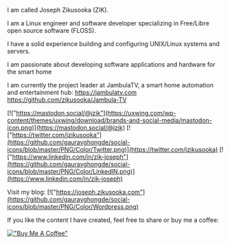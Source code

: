 I am called Joseph Zikusooka (ZIK).

I am a Linux engineer and software developer specializing in Free/Libre open source software (FLOSS).

I have a solid experience building and configuring UNIX/Linux systems and servers.

I am passionate about developing software applications and hardware for the smart home

I am currently the project leader at JambulaTV, a smart home automation and entertainment hub: 
https://jambulatv.com
https://github.com/zikusooka/Jambula-TV

[!["https://mastodon.social/@jzik"](https://uxwing.com/wp-content/themes/uxwing/download/brands-and-social-media/mastodon-icon.png)](https://mastodon.social/@jzik)
[!["https://twitter.com/jzikusooka"](https://github.com/gauravghongde/social-icons/blob/master/PNG/Color/Twitter.png)](https://twitter.com/jzikusooka)
[!["https://www.linkedin.com/in/zik-joseph"](https://github.com/gauravghongde/social-icons/blob/master/PNG/Color/LinkedIN.png)](https://www.linkedin.com/in/zik-joseph)

Visit my blog:
[!["https://joseph.zikusooka.com"](https://github.com/gauravghongde/social-icons/blob/master/PNG/Color/Wordpress.png)

If you like the content I have created, feel free to share or
buy me a coffee:

[!["Buy Me A Coffee"](https://www.buymeacoffee.com/assets/img/custom_images/orange_img.png)](https://ko-fi.com/jzikusooka)


<!---
zikusooka/zikusooka is a ✨ special ✨ repository because its `README.md` (this file) appears on your GitHub profile.
You can click the Preview link to take a look at your changes.
--->
